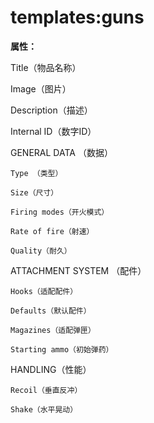 # templates:guns

**属性：**

Title（物品名称）

Image（图片）

Description（描述）

Internal ID（数字ID）

GENERAL DATA （数据）

	Type （类型）

	Size（尺寸）

	Firing modes（开火模式）

	Rate of fire（射速）

	Quality（耐久）

ATTACHMENT SYSTEM （配件）

	Hooks（适配配件）

	Defaults（默认配件）

	Magazines（适配弹匣）

	Starting ammo（初始弹药）

HANDLING（性能）

	Recoil（垂直反冲）

	Shake（水平晃动）
